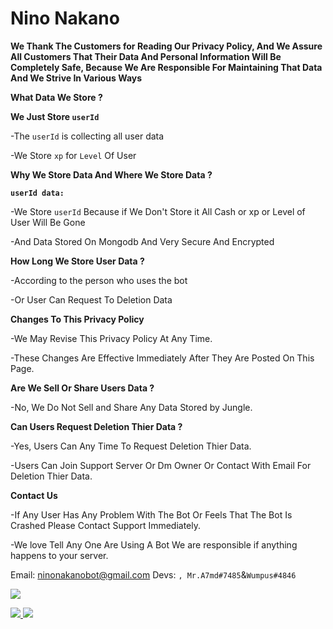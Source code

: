 # Nino Nakano

**We Thank The Customers for Reading Our Privacy Policy, And We Assure All Customers That Their Data And Personal Information Will Be Completely Safe, Because We Are Responsible For Maintaining That Data And We Strive In Various Ways**

**__What Data We Store ?__**
 
**We Just Store ``userId``**

-The ``userId`` is collecting all user data

-We Store ``xp`` for ``Level`` Of User 

**__Why We Store Data And Where We Store Data ?__**

**``userId data:``**

-We Store ``userId`` Because if We Don't Store it All Cash or xp or Level of User Will Be Gone 

-And Data Stored On Mongodb And Very Secure And Encrypted

**__How Long We Store User Data ?__**

-According to the person who uses the bot

-Or User Can Request To Deletion Data

**Changes To This Privacy Policy**

-We May Revise This Privacy Policy At Any Time.

-These Changes Are Effective Immediately After They Are Posted On This Page.

**Are We Sell Or Share Users Data ?**

-No, We Do Not Sell and Share Any Data Stored by Jungle.

**Can Users Request Deletion Thier Data ?**

-Yes, Users Can Any Time To Request Deletion Thier Data.

-Users Can Join Support Server Or Dm Owner Or Contact With Email For Deletion Thier Data.

**Contact Us**

-If Any User Has Any Problem With The Bot Or Feels That The Bot Is Crashed Please Contact Support Immediately.

-We love Tell Any One Are Using A Bot We are responsible if anything happens to your server.

Email: ninonakanobot@gmail.com
Devs: ``, Mr.A7md#7485``&``Wumpus#4846``

<a href="https://discord.gg/4m67scdTEW"><img src="https://discord.com/api/guilds/1046125012911931474/widget.png?style=banner2"></a>

<a href="https://discord.gg/4m67scdTEW" target="_blank"> <img src="https://img.shields.io/badge/Discord-7289DA?style=for-the-badge&logo=discord&logoColor=white" /> </a>  <a href="mailto: ninonakanobot@gmail.com"> <img src="https://img.shields.io/badge/Gmail-145bcd?style=for-the-badge&logo=Microsoft Outlook&logoColor=white" /> </a>

